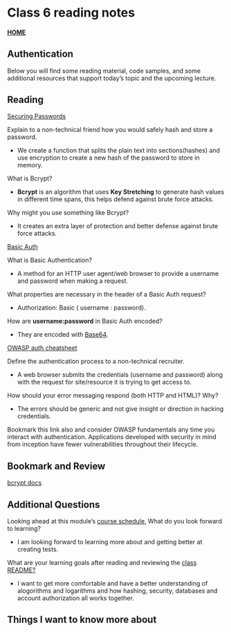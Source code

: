 # Class 6 reading notes

#### [HOME](https://cesarderio.github.io/reading-notes/)

## Authentication

Below you will find some reading material, code samples, and some additional resources that support today’s topic and the upcoming lecture.

## Reading

[Securing Passwords](https://thehackernews.com/2014/04/securing-passwords-with-bcrypt-hashing.html)

Explain to a non-technical friend how you would safely hash and store a password.

* We create a function that splits the plain text into sections(hashes) and use encryption to create a new hash of the password to store in memory.

What is Bcrypt?

* **Bcrypt** is an algorithm that uses **Key Stretching** to generate hash values in different time spans, this helps defend against brute force attacks.

Why might you use something like Bcrypt?

* It creates an extra layer of protection and better defense against brute force attacks.

[Basic Auth](https://en.wikipedia.org/wiki/Basic_access_authentication)

What is Basic Authentication?

* A method for an HTTP user agent/web browser to provide a username and password when making a request.

What properties are necessary in the header of a Basic Auth request?

* Authorization: Basic <credentials> ( username : password).

How are **username:password** in Basic Auth encoded?

* They are encoded with [Base64](https://en.wikipedia.org/wiki/Base64).

[OWASP auth cheatsheet](https://www.owasp.org/index.php/Authentication_Cheat_Sheet)

Define the authentication process to a non-technical recruiter.

* A web browser submits the credentials (username and password) along with the request for site/resource it is trying to get access to.

How should your error messaging respond (both HTTP and HTML)? Why?

* The errors should be generic and not give insight or direction in hacking credentials.

Bookmark this link also and consider OWASP fundamentals any time you interact with authentication. Applications developed with security in mind from inception have fewer vulnerabilities throughout their lifecycle.

## Bookmark and Review

[bcrypt docs](https://www.npmjs.com/package/bcrypt)

## Additional Questions

Looking ahead at this module’s [course schedule](https://codefellows.github.io/code-401-javascript-guide/curriculum/#module-2), What do you look forward to learning?

* I am looking forward to learning more about and getting better at creating tests.

What are your learning goals after reading and reviewing the [class README?](https://codefellows.github.io/code-401-javascript-guide/curriculum/class-06/)

* I want to get more comfortable and have a better understanding of alogorithms and logarithms and how hashing, security, databases and account authorization all works together.

## Things I want to know more about
